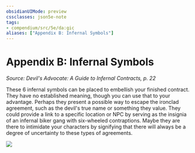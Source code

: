 ```yaml
---
obsidianUIMode: preview
cssclasses: json5e-note
tags:
- compendium/src/5e/da:gic
aliases: ["Appendix B: Infernal Symbols"]
---
```

# Appendix B: Infernal Symbols
*Source: Devil's Advocate: A Guide to Infernal Contracts, p. 22* 

These 6 infernal symbols can be placed to embellish your finished contract. They have no established meaning, though you can use that to your advantage. Perhaps they present a possible way to escape the ironclad agreement, such as the devil's true name or something they value. They could provide a link to a specific location or NPC by serving as the insignia of an infernal biker gang with six-wheeled contraptions. Maybe they are there to intimidate your characters by signifying that there will always be a degree of uncertainty to these types of agreements.

![](https://raw.githubusercontent.com/TheGiddyLimit/homebrew/master/_img/DAGIC/Symbols.png#center)